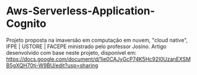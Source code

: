 # Aws-Serverless-Application-Cognito
Projeto proposta na imaversão em computação em nuvem, "cloud native", IFPE | USTORE | FACEPE ministrado pelo professor Josino. Artigo desenvolvido com base neste projeto, disponível em: https://docs.google.com/document/d/1ie0CAJyGcP74K5Hc92I0UzanEXSMB5gXQH70tj-W9BU/edit?usp=sharing

